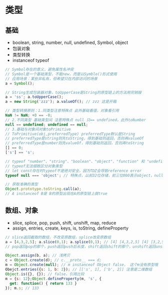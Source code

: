 # 类型

## 基础

- boolean, string, number, null, undefined, Symbol, object
- 包装对象
- 类型转换
- instanceof typeof

```js
// Symbol存在的意义，避免属性名冲突
// Symbol是一个基础类型，不能new，而是以Symble()形式使用
// 应用场景：某些非私有，但希望只在内部访问的场景
a = Symbol();

// String生成包装器对象，toUpperCase是String的原型链上的方法用完销毁
a = 'ss'; a.toUpperCase();
a = new String('zzz'); a.valueOf(); // zzz 这是开箱

// 类型转换原则：1.同类型注意特殊点 此外基础看值，对象看引用
NaN != NaN; +0 == -0;
// 2.不同类型 基础类型间 注意特殊点 null 只== undefined，此外toNumber
null == undefined; undefined == null;
// 3.基础与对象间对象toPrimitive
// ToPrimitive(obj,preferredType) preferredType默认是String
// preferredType是string则先toString，得到基础则返回，否则再valueOf
// preferredType是number则先valueOf，得到基础则返回，否则再toString
[] == 0;
['s'] == 's';

// typeof "number"、"string"、"boolean"、"object"、"function" 和 "undefined"
// typeof无法细致区分对象类型
// let const存在时typeof不是绝对安全，因为TDZ会导致reference error
typeof null === 'object'; // 特殊点，以前32位存储，前三位000表示object，null全是0，这是一个bug

// 获取准确的类型
Object.prototype.toString.call(a);
// A instanceof B是 B的原型出现在A的原型链上就true
```

## 数组、对象

- slice, splice, pop, push, shift, unshift, map, reduce
- assign, entries, create, keys, is, toString, defineProperty

```js
// slice返回截取的数组，不改变原数组，splice改变原数组
a = [4,3,2,5]; a.slice(0,1); a.splice(0,1); // [4] [4,3,2,5] [4] [3,2,5]
// pop返回pop的那个，push返回push后长度，shift返回shift的那个，unshift返回unshift后长度

Object.assign(b, a); // 浅拷贝
c = Object.create(d); // c.__proto__ === d;
m = Object.create(null); // m instanceof Object false， 这个m没有原型哦
Obejct.entries({s: 1, b: 2}); // [['s', 1], ['b', 2]] 注意是二维数组
Object.is({}, {}); // false，引用比较
m = {s: 12};Object.defineProperty(m, 's', {
  get: function() { return 133 }
}); m.s; // 133
```
